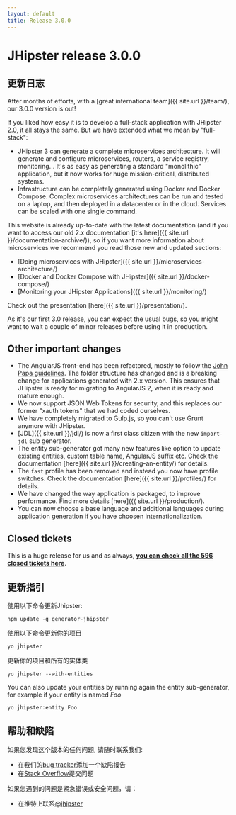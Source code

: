 ```yaml
---
layout: default
title: Release 3.0.0
---
```


JHipster release 3.0.0
==================

更新日志
----------

After months of efforts, with a [great international team]({{ site.url }}/team/), our 3.0.0 version is out!

If you liked how easy it is to develop a full-stack application with JHipster 2.0, it all stays the same. But we have extended what we mean by "full-stack":

- JHipster 3 can generate a complete microservices architecture. It will generate and configure microservices, routers, a service registry, monitoring... It's as easy as generating a standard "monolithic" application, but it now works for huge mission-critical, distributed systems.
- Infrastructure can be completely generated using Docker and Docker Compose. Complex microservices architectures can be run and tested on a laptop, and then deployed in a datacenter or in the cloud. Services can be scaled with one single command.

This website is already up-to-date with the latest documentation (and if you want to access our old 2.x documentation [it's here]({{ site.url }}/documentation-archive/)), so if you want more information about microservices we recommend you read those new and updated sections:

- [Doing microservices with JHipster]({{ site.url }}/microservices-architecture/)
- [Docker and Docker Compose with JHipster]({{ site.url }}/docker-compose/)
- [Monitoring your JHipster Applications]({{ site.url }}/monitoring/)

Check out the presentation [here]({{ site.url }}/presentation/).

As it's our first 3.0 release, you can expect the usual bugs, so you might want to wait a couple of minor releases before using it in production.

Other important changes
------------

- The AngularJS front-end has been refactored, mostly to follow the [John Papa guidelines](https://github.com/johnpapa/angular-styleguide/blob/master/a1/README.md). The folder structure has changed and is a breaking change for applications generated with 2.x version. This ensures that JHipster is ready for migrating to AngularJS 2, when it is ready and mature enough.
- We now support JSON Web Tokens for security, and this replaces our former "xauth tokens" that we had coded ourselves.
- We have completely migrated to Gulp.js, so you can't use Grunt anymore with JHipster.
- [JDL]({{ site.url }}/jdl/) is now a first class citizen with the new `import-jdl` sub generator.
- The entity sub-generator got many new features like option to update existing entities, custom table name, AngularJS suffix etc. Check the documentation [here]({{ site.url }}/creating-an-entity/) for details.
- The `fast` profile has been removed and instead you now have profile switches. Check the documentation [here]({{ site.url }}/profiles/) for details.
- We have changed the way application is packaged, to improve performance. Find more details [here]({{ site.url }}/production/).
- You can now choose a base language and additional languages during application generation if you have choosen internationalization.

Closed tickets
------------
This is a huge release for us and as always, __[you can check all the 596 closed tickets here](https://github.com/jhipster/generator-jhipster/issues?q=milestone%3A3.0.0+is%3Aclosed)__.

更新指引
------------

使用以下命令更新Jhipster:

```
npm update -g generator-jhipster
```

使用以下命令更新你的项目

```
yo jhipster
```

更新你的项目和所有的实体类

```
yo jhipster --with-entities
```

You can also update your entities by running again the entity sub-generator, for example if your entity is named _Foo_

```
yo jhipster:entity Foo
```

帮助和缺陷
--------------

如果您发现这个版本的任何问题, 请随时联系我们:

- 在我们的[bug tracker](https://github.com/jhipster/generator-jhipster/issues?state=open)添加一个缺陷报告
- 在[Stack Overflow](http://stackoverflow.com/tags/jhipster/info)提交问题

如果您遇到的问题是紧急错误或安全问题，请：

- 在推特上联系[@jhipster](https://twitter.com/jhipster)
